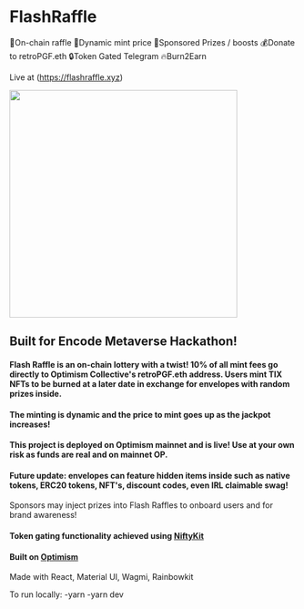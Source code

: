 # FlashRaffle
🎫On-chain raffle
🧨Dynamic mint price
🎁Sponsored Prizes / boosts
💰Donate to retroPGF.eth
🔒Token Gated Telegram
🔥Burn2Earn

Live at (https://flashraffle.xyz)

<img src="https://bafybeieozzvcwxxhtovk2quzp3mr5fee3wctw4yzovt5wnrzh6uydd33im.ipfs.nftstorage.link/" width="400" height="400" />




## Built for Encode Metaverse Hackathon!

#### Flash Raffle is an on-chain lottery with a twist!  10% of all mint fees go directly to Optimism Collective's retroPGF.eth address. Users mint TIX NFTs to be burned at a later date in exchange for envelopes with random prizes inside.

#### The minting is dynamic and the price to mint goes up as the jackpot increases!

#### This project is deployed on Optimism mainnet and is live!  Use at your own risk as funds are real and on mainnet OP.

#### Future update: envelopes can feature hidden items inside such as native tokens, ERC20 tokens, NFT's, discount codes, even IRL claimable swag!
Sponsors may inject prizes into Flash Raffles to onboard users and for brand awareness!

#### Token gating functionality achieved using [NiftyKit](https://app.niftykit.com)

#### Built on [Optimism](https://www.optimism.io/)

Made with React, Material UI, Wagmi, Rainbowkit

To run locally: 
-yarn
-yarn dev
